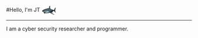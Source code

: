 #Hello, I'm JT <img src="shark.gif" alt="Logo" width="40" style="vertical-align:middle; margin-right:10px;">



---
I am a cyber security researcher and programmer.

<!--
**jtsteinbach/jtsteinbach** is a ✨ _special_ ✨ repository because its `README.md` (this file) appears on your GitHub profile.

Here are some ideas to get you started:

- 🔭 I’m currently working on ...
- 🌱 I’m currently learning ...
- 👯 I’m looking to collaborate on ...
- 🤔 I’m looking for help with ...
- 💬 Ask me about ...
- 📫 How to reach me: ...
- 😄 Pronouns: ...
- ⚡ Fun fact: ...
-->
